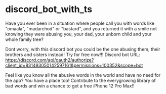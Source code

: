 # discord_bot_with_ts
Have you ever been in a situation where people call you with words like "omaala", "madarchod" or "bastard", 
and you returned it with a smile not knowing they were abusing you, your dad, your unborn child and your whole family tree?

Dont worry, with this discord bot you could be the one abusing them, their brothers and sisters instead! Try for free now!!!
Discord bot URL: https://discord.com/api/oauth2/authorize?client_id=831483050142597161&permissions=100352&scope=bot

Feel like you know all the abusive words in the world and have no need for the app? You have a place too! Contribute to the everygrowing library of bad words
and win a chance to get a free iPhone 12 Pro Max!!
